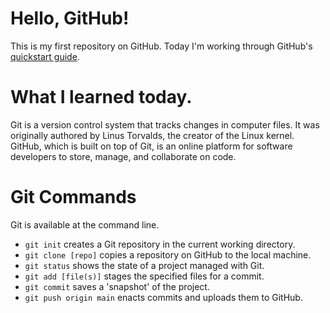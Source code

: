 # Hello, GitHub!
This is my first repository on GitHub.
Today I'm working through GitHub's [quickstart guide](
https://docs.github.com/en/get-started/quickstart).

# What I learned today.
Git is a version control system that tracks changes in computer files.  It was
originally authored by Linus Torvalds, the creator of the Linux kernel. GitHub,
which is built on top of Git, is an online platform for software developers to
store, manage, and collaborate on code.

# Git Commands
Git is available at the command line.
* `git init` creates a Git repository in the current working directory.
* `git clone [repo]` copies a repository on GitHub to the local machine.
* `git status` shows the state of a project managed with Git.
* `git add [file(s)]` stages the specified files for a commit.
* `git commit` saves a 'snapshot' of the project.
* `git push origin main` enacts commits and uploads them to GitHub.
